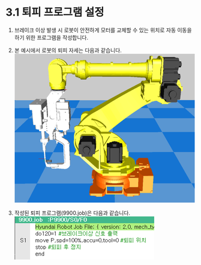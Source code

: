 ﻿# 3.1 퇴피 프로그램 설정
1. 브레이크 이상 발생 시 로봇이 안전하게 모터를 교체할 수 있는 위치로 자동 이동을 하기 위한 프로그램을 작성합니다.

2. 본 예시에서 로봇의 퇴피 자세는 다음과 같습니다.
    ![](../_assets/image9.png)

3. 작성된 퇴피 프로그램(9900.job)은 다음과 같습니다.
    ![](../_assets/image10.png)
